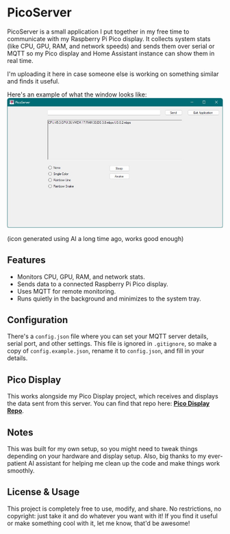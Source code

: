 # PicoServer

PicoServer is a small application I put together in my free time to communicate with my Raspberry Pi Pico display. It collects system stats (like CPU, GPU, RAM, and network speeds) and sends them over serial or MQTT so my Pico display and Home Assistant instance can show them in real time.

I'm uploading it here in case someone else is working on something similar and finds it useful.

Here's an example of what the window looks like:
![PicoServer Window](example.jpg)

(icon generated using AI a long time ago, works good enough)

## Features
- Monitors CPU, GPU, RAM, and network stats.
- Sends data to a connected Raspberry Pi Pico display.
- Uses MQTT for remote monitoring.
- Runs quietly in the background and minimizes to the system tray.

## Configuration
There's a `config.json` file where you can set your MQTT server details, serial port, and other settings. This file is ignored in `.gitignore`, so make a copy of `config.example.json`, rename it to `config.json`, and fill in your details.

## Pico Display
This works alongside my Pico Display project, which receives and displays the data sent from this server. You can find that repo here: [**Pico Display Repo**](https://github.com/ioiototm/PicoDisplay).

## Notes
This was built for my own setup, so you might need to tweak things depending on your hardware and display setup. Also, big thanks to my ever-patient AI assistant for helping me clean up the code and make things work smoothly.

## License & Usage

This project is completely free to use, modify, and share. No restrictions, no copyright: just take it and do whatever you want with it! If you find it useful or make something cool with it, let me know, that'd be awesome! 